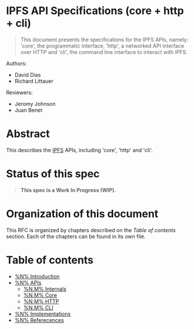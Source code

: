 IPFS API Specifications (core + http + cli)
===========================================

> This document presents the specifications for the IPFS APIs, namely: 'core', the programmatic interface, 'http', a networked API interface over HTTP and 'cli', the command line interface to interact with IPFS.

Authors:

- David Dias
- Richard Littauer

Reviewers:

- Jeromy Johnson
- Juan Benet

# Abstract

This describes the [IPFS](https://ipfs.io/) APIs, including 'core', 'http' and 'cli'.

# Status of this spec

> **This spec is a Work In Progress (WIP).**

# Organization of this document

This RFC is organized by chapters described on the *Table of contents* section. Each of the chapters can be found in its own file.

# Table of contents

- [%N% Introduction]()
- [%N% APIs]()
  - [%N.M% Internals]()
  - [%N.M% Core]()
  - [%N.M% HTTP]()
  - [%N.M% CLI]()
- [%N% Implementations]()
- [%N% Referecences]()
